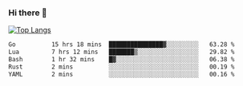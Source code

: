 ### Hi there 👋

<!--
**3Xpl0it3r/3Xpl0it3r** is a ✨ _special_ ✨ repository because its `README.md` (this file) appears on your GitHub profile.

Here are some ideas to get you started:

- 🔭 I’m currently working on ...
- 🌱 I’m currently learning ...
- 👯 I’m looking to collaborate on ...
- 🤔 I’m looking for help with ...
- 💬 Ask me about ...
- 📫 How to reach me: ...
- 😄 Pronouns: ...
- ⚡ Fun fact: ...
-->


[![Top Langs](https://github-readme-stats.vercel.app/api/top-langs/?username=3Xpl0it3r&layout=compact)](https://github.com/3Xpl0it3r/3Xpl0it3r)

<!--START_SECTION:waka-->

```txt
Go          15 hrs 18 mins  ███████████████▓░░░░░░░░░   63.28 %
Lua         7 hrs 12 mins   ███████▒░░░░░░░░░░░░░░░░░   29.82 %
Bash        1 hr 32 mins    █▓░░░░░░░░░░░░░░░░░░░░░░░   06.38 %
Rust        2 mins          ░░░░░░░░░░░░░░░░░░░░░░░░░   00.19 %
YAML        2 mins          ░░░░░░░░░░░░░░░░░░░░░░░░░   00.16 %
```

<!--END_SECTION:waka-->
